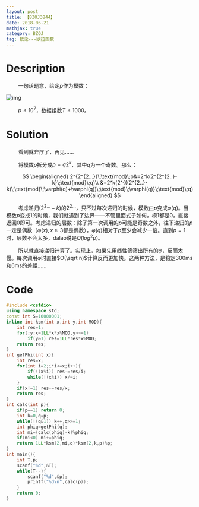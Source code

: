 ```yaml
---
layout: post
title: 【BZOJ3844】
date: 2018-06-21
mathjax: true
category: BZOJ
tag: 数论---欧拉函数
---
```

# Description

​	　　一句话题意，给定$p$作为模数：

![img](https://www.lydsy.com/JudgeOnline/upload/201502/1.png)

​	　　$p\le 10^7$，数据组数$T\le1000$。


<!-- more -->
# Solution

​	　　看到就弃疗了，再见......

​	　　将模数$p$拆分成$p=q2^k$，其中$q$为一个奇数。那么：


$$
\begin{aligned}
2^{2^{2...}}\;\text{mod}\;p&=2^k(2^{2^{2..}-k}\;\text{mod}\;q)\\
&=2^k(2^{((2^{2..}-k)\;\text{mod}\;\varphi(q)+\varphi(q))\;\text{mod}\;\varphi(q)}\;\text{mod}\;q)
\end{aligned}
$$

​	　　考虑递归$(2^{2...}-k)$的$2^{2...}$，只不过每次递归的时候，模数由$p$变成$\varphi(q)$。当模数$p$变成1的时候，我们就遇到了边界——不管里面式子如何，模1都是0，直接返回0即可。考虑递归的层数：除了第一次调用的$p$可能是奇数之外，往下递归的$p$一定是偶数（$\varphi(x),x\ge3$都是偶数），$\varphi(q)$相对于$p$至少会减少一倍。直到$p=1$时，层数不会太多，dalao说是$O(log^2p$)。

​	　　所以就直接递归计算了。实现上，如果先用线性筛筛出所有的$\varphi$，反而太慢。每次调用$\varphi$时直接$O(\sqrt n)​$计算反而更加快。这两种方法，是稳定300ms和6ms的差距......



# Code

```c++
#include <cstdio>
using namespace std;
const int S=10000001;
inline int ksm(int x,int y,int MOD){
	int res=1;
	for(;y;x=1LL*x*x%MOD,y>>=1)
		if(y&1) res=1LL*res*x%MOD;
	return res;
}
int getPhi(int x){
	int res=x;
	for(int i=2;i*i<=x;i++){
		if(!(x%i)) res-=res/i;
		while(!(x%i)) x/=i;
	}
	if(x!=1) res-=res/x;
	return res;
}
int calc(int p){
	if(p==1) return 0;
	int k=0,q=p;
	while(!(q&1)) k++,q>>=1;
	int phiq=getPhi(q);
	int mi=(calc(phiq)-k)%phiq;
	if(mi<0) mi+=phiq;	
	return 1LL*ksm(2,mi,q)*ksm(2,k,p)%p;
}
int main(){
	int T,p;
	scanf("%d",&T);
	while(T--){
		scanf("%d",&p);
		printf("%d\n",calc(p));
	}
	return 0;
}
```

